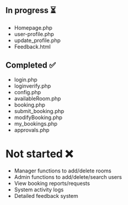 

<h2>In progress ⏳</h2>
<ul>
	<li>Homepage.php</li>
	<li>user-profile.php</li>
	<li>update_profile.php</li> 
	<li>Feedback.html</li>
</ul>


<h2>Completed ✅</h2>
<ul>
	<li>login.php</li>
	<li>loginverify.php</li>
	<li>config.php</li>
	<li>availableRoom.php</li>
	<li>booking.php</li>
	<li>submit_booking.php</li>
	<li>modifyBooking.php</li>
	<li>my_bookings.php</li>
	<li>approvals.php</li>
</ul>


<h1>Not started ❌</h1>
<ul>
	<li>Manager functions to add/delete rooms</li>
	<li>Admin functions to add/delete/search users</li>
	<li>View booking reports/requests</li>
	<li>System activity logs</li>
	<li>Detailed feedback system</li>
</ul>
